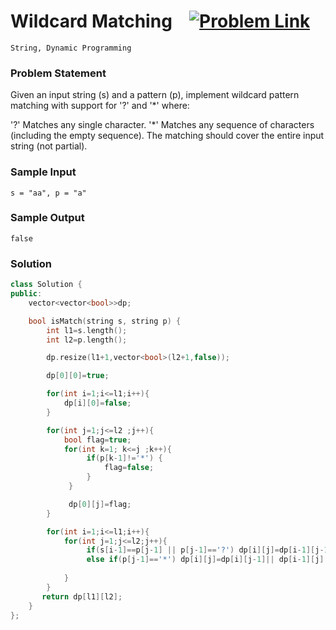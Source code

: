 
# Wildcard Matching &ensp;  [![Problem Link](https://img.shields.io/badge/-LeetCode-FFA116?style=for-the-badge&logo=LeetCode&logoColor=black)](https://leetcode.com/problems/wildcard-matching/description/)

```
String, Dynamic Programming
``` 
### Problem Statement 
Given an input string (s) and a pattern (p), implement wildcard pattern matching with support for '?' and '*' where:

'?' Matches any single character.
'*' Matches any sequence of characters (including the empty sequence).
The matching should cover the entire input string (not partial).


### Sample Input
```
s = "aa", p = "a"
```
### Sample Output
```
false
```

### Solution
```cpp
class Solution {
public:
    vector<vector<bool>>dp;

    bool isMatch(string s, string p) {
        int l1=s.length();
        int l2=p.length();

        dp.resize(l1+1,vector<bool>(l2+1,false));

        dp[0][0]=true;

        for(int i=1;i<=l1;i++){
            dp[i][0]=false;
        }

        for(int j=1;j<=l2 ;j++){
            bool flag=true;
            for(int k=1; k<=j ;k++){
                 if(p[k-1]!='*') {
                     flag=false;
                 }
             }

             dp[0][j]=flag;
        }

        for(int i=1;i<=l1;i++){
            for(int j=1;j<=l2;j++){
                 if(s[i-1]==p[j-1] || p[j-1]=='?') dp[i][j]=dp[i-1][j-1];
                 else if(p[j-1]=='*') dp[i][j]=dp[i][j-1]|| dp[i-1][j];
         
            }
        }
       return dp[l1][l2];
    }
};
```
